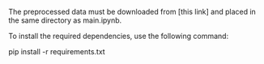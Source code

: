 The preprocessed data must be downloaded from [this link] and placed in the same directory as main.ipynb.

To install the required dependencies, use the following command:

pip install -r requirements.txt
